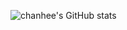![chanhee's GitHub stats](https://github-readme-stats.vercel.app/api?username=2-chanhee&show_icons=true&theme=radicalr)
